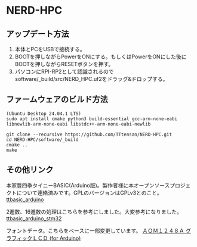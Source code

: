 # NERD-HPC

## アップデート方法
1. 本体とPCをUSBで接続する。
2. BOOTを押しながらPowerをONにする。もしくはPowerをONにした後にBOOTを押しながらRESETボタンを押す。
3. パソコンにRPI-RP2として認識されるのでsoftware/_build/src/NERD_HPC.uf2をドラッグ&ドロップする。

## ファームウェアのビルド方法
```
(Ubuntu Desktop 24.04.1 LTS)
sudo apt install cmake python3 build-essential gcc-arm-none-eabi libnewlib-arm-none-eabi libstdc++-arm-none-eabi-newlib
```
```
git clone --recursive https://github.com/TTtensan/NERD-HPC.git
cd NERD-HPC/software/_build
cmake ..
make
```

## その他リンク
本家豊四季タイニーBASIC(Arduino版)。製作者様に本オープンソースプロジェクトについて連絡済みです。GPLのバージョンはGPLv3とのこと。
[ttbasic\_arduino](https://github.com/vintagechips/ttbasic_arduino)

2進数、16進数の処理はこちらを参考にしました。大変参考になりました。
[ttbasic\_arduino\_stm32](https://github.com/Tamakichi/ttbasic_arduino_stm32)

フォントデータ。こちらをベースに一部変更しています。
[ＡＱＭ１２４８Ａ グラフィックＬＣＤ (for Arduino)](https://hatakekara.com/aqm1248a/)
